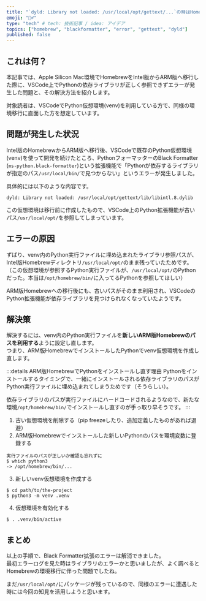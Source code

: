 ```yaml
---
title: "`dyld: Library not loaded: /usr/local/opt/gettext/...`の時はHomebrewが原因かも"
emoji: "🤷‍♂️"
type: "tech" # tech: 技術記事 / idea: アイデア
topics: ["homebrew", "blackformatter", "error", "gettext", "dyld"]
published: false
---
```


## これは何？

本記事では、Apple Silicon Mac環境でHomebrewをIntel版からARM版へ移行した際に、VSCode上でPythonの依存ライブラリが正しく参照できずエラーが発生した問題と、その解決方法を紹介します。

対象読者は、VSCodeでPython仮想環境(venv)を利用している方で、同様の環境移行に直面した方を想定しています。


## 問題が発生した状況

Intel版のHomebrewからARM版へ移行後、VSCodeで既存のPython仮想環境(venv)を使って開発を続けたところ、PythonフォーマッターのBlack Formatter (`ms-python.black-formatter`)という拡張機能で「Pythonが依存するライブラリが指定のパス`/usr/local/bin/`で見つからない」というエラーが発生しました。

具体的には以下のような内容です。

```
dyld: Library not loaded: /usr/local/opt/gettext/lib/libintl.8.dylib
```

この仮想環境は移行前に作成したもので、VSCode上のPython拡張機能が古いパス`/usr/local/opt/`を参照してしまっています。


## エラーの原因

ずばり、venv内のPython実行ファイルに埋め込まれたライブラリ参照パスが、Intel版Homebrewディレクトリ`/usr/local/opt/`のまま残っていたためです。  
（この仮想環境が参照するPython実行ファイルが、`/usr/local/opt/`のPythonだった。本当は`/opt/homebrew/bin/`に入ってるPythonを参照してほしい）

ARM版Homebrewへの移行後にも、古いパスがそのまま利用され、VSCodeのPython拡張機能が依存ライブラリを見つけられなくなっていたようです。


## 解決策

解決するには、venv内のPython実行ファイルを**新しいARM版Homebrewのパスを利用する**ように設定し直します。  
つまり、ARM版HomebrewでインストールしたPythonでvenv仮想環境を作成し直します。

:::details ARM版HomebrewでPythonをインストールし直す理由
Pythonをインストールするタイミングで、一緒にインストールされる依存ライブラリのパスがPython実行ファイルに埋め込まれてしまうためです（そうらしい）。

依存ライブラリのパスが実行ファイルにハードコードされるようなので、新たな環境`/opt/homebrew/bin/`でインストールし直すのが手っ取り早そうです。
:::


1. 古い仮想環境を削除する（pip freezeしたり、追加定義したものがあれば退避）
2. ARM版Homebrewでインストールした新しいPythonのパスを環境変数に登録する

```
実行ファイルのパスが正しいか確認も忘れずに
$ which python3
-> /opt/homebrew/bin/...
```

3. 新しいvenv仮想環境を作成する

```
$ cd path/to/the-project
$ python3 -m venv .venv
```

4. 仮想環境を有効化する

```
$ . .venv/bin/active
```


## まとめ

以上の手順で、Black Formatter拡張のエラーは解消できました。  
最初エラーログを見た時はライブラリのエラーかと思いましたが、よく調べるとHomebrewの環境移行に伴った問題でしたね。

まだ`/usr/local/opt/`にパッケージが残っているので、同様のエラーに遭遇した時には今回の知見を活用しようと思います。
